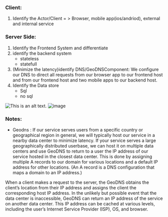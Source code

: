 

### Client:
1. Identify the Actor/Client = > Browser, mobile app(ios/andriod), external and internal service

### Server Side:
 1. Identify the Frontend System and differentiate
 3. identify the backend system
    * stateless
    * statefull
 4. (Minimize the latency)identify DNS/GeoDNSComponent: We configure our DNS to direct all requests from our browser app to our frontend host and from our frontend host and two mobile apps to our backend host.
  5. Identify the Data store
      * Sql
      * no sql

        
![This is an alt text.](https://learning.oreilly.com/api/v2/epubs/urn:orm:book:9781633439108/files/OEBPS/Images/CH01_F01_Tan.png "This is a sample image.")
![image](https://github.com/user-attachments/assets/4735f360-d50d-456c-be1c-feab592b54f5)


### Notes:
 
 * Geodns : If our service serves users from a specific country or geographical region in general, we will typically host our service in a nearby data center to minimize latency. If your service serves a large geographically distributed userbase, we can host it on multiple data centers and use GeoDNS to return to a user the IP address of our service hosted in the closest data center. This is done by assigning multiple A records to our domain for various locations and a default IP address for other locations. (An A record is a DNS configuration that maps a domain to an IP address.)

When a client makes a request to the server, the GeoDNS obtains the client’s location from their IP address and assigns the client the corresponding host IP address. In the unlikely but possible event that the data center is inaccessible, GeoDNS can return an IP address of the service on another data center. This IP address can be cached at various levels, including the user’s Internet Service Provider (ISP), OS, and browser.
